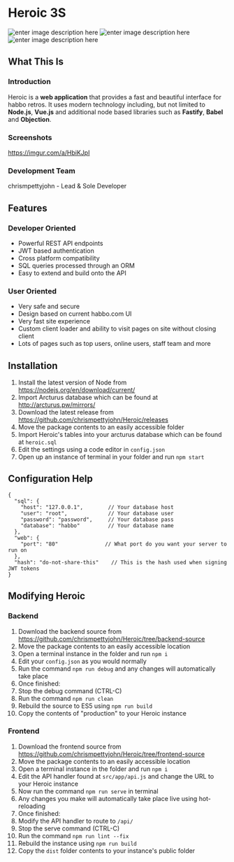 # Heroic 3S 
![enter image description here](https://img.shields.io/badge/Status-Maintained-3379C0.svg?logo=github&longCache=true&style=for-the-badge) ![enter image description here](https://img.shields.io/badge/Version-3S.1-33C070.svg?logo=github&longCache=true&style=for-the-badge) ![enter image description here](https://img.shields.io/badge/Released-05%20NOV%202018-C0338C.svg?logo=github&longCache=true&style=for-the-badge)
## What This Is
### Introduction
Heroic is a **web application** that provides a fast and beautiful interface for habbo retros.  It uses modern technology including, but not limited to **Node.js**, **Vue.js** and additional node based libraries such as **Fastify**, **Babel** and **Objection**.
### Screenshots
https://imgur.com/a/HbiKJpI
### Development Team
chrismpettyjohn - Lead & Sole Developer
## Features

### Developer Oriented
 - Powerful REST API endpoints
 - JWT based authentication 
 - Cross platform compatibility
 - SQL queries processed through an ORM
 - Easy to extend and build onto the API
### User Oriented
 - Very safe and secure
 - Design based on current habbo.com UI
 - Very fast site experience 
 - Custom client loader and ability to visit pages on site without closing client
 - Lots of pages such as top users, online users, staff team and more

## Installation

 1. Install the latest version of Node from https://nodejs.org/en/download/current/
 2. Import Arcturus database which can be found at http://arcturus.pw/mirrors/
 3. Download the latest release from https://github.com/chrismpettyjohn/Heroic/releases
 4. Move the package contents to an easily accessible folder
 5. Import Heroic's tables into your arcturus database which can be found at `heroic.sql`
 6. Edit the settings using a code editor in `config.json`
 7. Open up an instance of terminal in your folder and run `npm start`

## Configuration Help
```json5
{
  "sql": {
    "host": "127.0.0.1",        // Your database host
    "user": "root",             // Your database user
    "password": "password",     // Your database pass
    "database": "habbo"         // Your database name
  },
  "web": {
    "port": "80"               // What port do you want your server to run on
  },
  "hash": "do-not-share-this"    // This is the hash used when signing JWT tokens
}
```

## Modifying Heroic
### Backend

 1. Download the backend source from https://github.com/chrismpettyjohn/Heroic/tree/backend-source
 2. Move the package contents to an easily accessible location
 3. Open a terminal instance in the folder and run `npm i`
 4. Edit your `config.json` as you would normally
 5. Run the command `npm run debug` and any changes will automatically take place
 6. Once finished:
   7. Stop the debug command (CTRL-C)
   8. Run the command `npm run clean`
   9. Rebuild the source to ES5 using `npm run build`
   10. Copy the contents of "production" to your Heroic instance

### Frontend

 1. Download the frontend source from https://github.com/chrismpettyjohn/Heroic/tree/frontend-source
 2. Move the package contents to an easily accessible location
 3. Open a terminal instance in the folder and run `npm i`
 4. Edit the API handler found at `src/app/api.js` and change the URL to your Heroic instance
 5. Now run the command `npm run serve` in terminal
 6. Any changes you make will automatically take place live using hot-reloading
 7. Once finished:
   8. Modify the API handler to route to `/api/`
   9. Stop the serve command (CTRL-C)
   10. Run the command `npm run lint --fix`
   11. Rebuild the instance using `npm run build`
   12. Copy the `dist` folder contents to your instance's public folder  
 
